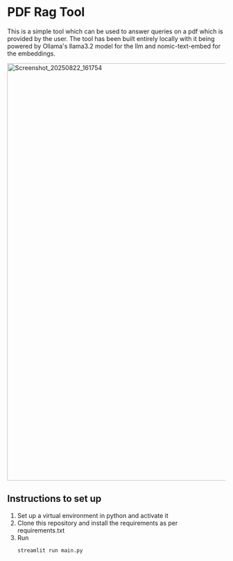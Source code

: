 # PDF Rag Tool
This is a simple tool which can be used to answer queries on a pdf which is provided by the user. The tool has been built entirely locally with it being powered by Ollama's llama3.2 model for the llm and nomic-text-embed for the embeddings. 

<img width="1920" height="962" alt="Screenshot_20250822_161754" src="https://github.com/user-attachments/assets/3ab9cabd-d140-406c-9216-2a892610f490" />

## Instructions to set up
<ol>
  <li>Set up a virtual environment in python and activate it</li>
  <li>Clone this repository and install the requirements as per requirements.txt</li>
  <li>Run</li>

  ```bash
streamlit run main.py
```
</ol>
